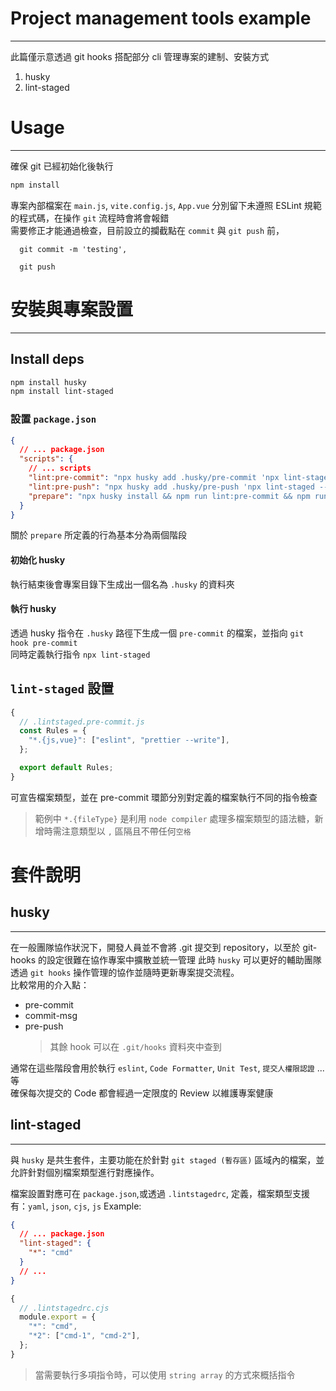 # **Project management tools example**

---

此篇僅示意透過 git hooks 搭配部分 cli 管理專案的建制、安裝方式

1. husky
2. lint-staged

# **Usage**

---

確保 git 已經初始化後執行

```zsh
npm install
```

專案內部檔案在 `main.js`, `vite.config.js`, `App.vue` 分別留下未遵照 ESLint 規範的程式碼，在操作 `git` 流程時會將會報錯  
需要修正才能通過檢查，目前設立的攔截點在 `commit` 與 `git push` 前，

```shell
  git commit -m 'testing',

  git push
```

# **安裝與專案設置**

---

## Install deps

```zsh
npm install husky
npm install lint-staged
```

### **設置 `package.json`**

```json
{
  // ... package.json
  "scripts": {
    // ... scripts
    "lint:pre-commit": "npx husky add .husky/pre-commit 'npx lint-staged --config .lintstaged.pre-commit.js'",
    "lint:pre-push": "npx husky add .husky/pre-push 'npx lint-staged --config .lintstaged.pre-push.js'",
    "prepare": "npx husky install && npm run lint:pre-commit && npm run lint:commit-msg && npm run lint:pre-push"
  }
}
```

關於 `prepare` 所定義的行為基本分為兩個階段

#### **初始化 husky**

執行結束後會專案目錄下生成出一個名為 `.husky` 的資料夾

#### **執行 husky**

透過 husky 指令在 `.husky` 路徑下生成一個 `pre-commit` 的檔案，並指向 `git hook pre-commit`  
同時定義執行指令 `npx lint-staged`

## **`lint-staged` 設置**

```js
{
  // .lintstaged.pre-commit.js
  const Rules = {
    "*.{js,vue}": ["eslint", "prettier --write"],
  };

  export default Rules;
}
```

可宣告檔案類型，並在 pre-commit 環節分別對定義的檔案執行不同的指令檢查

> 範例中 `*.{fileType}` 是利用 `node compiler` 處理多檔案類型的語法糖，新增時需注意類型以 `,` 區隔且不帶任何`空格`

# **套件說明**

## **husky**

---

在一般團隊協作狀況下，開發人員並不會將 .git 提交到 repository，以至於 git-hooks 的設定很難在協作專案中擴散並統一管理
此時 `husky` 可以更好的輔助團隊透過 `git hooks` 操作管理的協作並隨時更新專案提交流程。  
比較常用的介入點：

- pre-commit
- commit-msg
- pre-push
  > 其餘 hook 可以在 `.git/hooks` 資料夾中查到

通常在這些階段會用於執行 `eslint`, `Code Formatter`, `Unit Test`, `提交人權限認證` ... 等  
確保每次提交的 Code 都會經過一定限度的 Review 以維護專案健康

## **lint-staged**

---

與 `husky` 是共生套件，主要功能在於針對 `git staged (暫存區)` 區域內的檔案，並允許針對個別檔案類型進行對應操作。

檔案設置對應可在 `package.json`,或透過 `.lintstagedrc`, 定義，檔案類型支援有：`yaml`, `json`, `cjs`, `js`
Example:

```json
{
  // ... package.json
  "lint-staged": {
    "*": "cmd"
  }
  // ...
}
```

```js
{
  // .lintstagedrc.cjs
  module.export = {
    "*": "cmd",
    "*2": ["cmd-1", "cmd-2"],
  };
}
```

> 當需要執行多項指令時，可以使用 `string array` 的方式來概括指令
